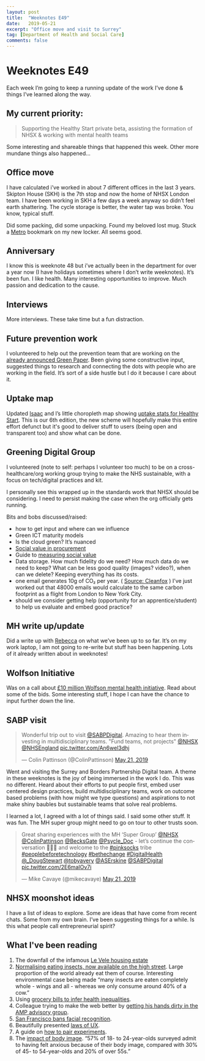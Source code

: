 ```yaml
---
layout: post
title:  "Weeknotes E49"
date:   2019-05-21
excerpt: "Office move and visit to Surrey"
tag: [Department of Health and Social Care]
comments: false
---
```


# Weeknotes E49
Each week I’m going to keep a running update of the work I’ve done & things I’ve learned along the way.

## My current priority:
> Supporting the Healthy Start private beta, assisting the formation of NHSX & working with mental health teams

Some interesting and shareable things that happened this week. Other more mundane things also happened…

## Office move
I have calculated i’ve worked in about 7 different offices in the last 3 years. Skipton House (SKH) is the 7th stop and now the home of NHSX London team.
I have been working in SKH a few days a week anyway so didn’t feel earth shattering. The cycle storage is better, the water tap was broke. You know, typical stuff.

Did some packing, did some unpacking. Found my beloved lost mug. Stuck a [Metro](https://www.nexus.org.uk/metro) bookmark on my new locker. All seems good. 

## Anniversary
I know this is weeknote 48 but i’ve actually been in the department for over a year now (I have holidays sometimes where I don’t write weeknotes). It’s been fun. I like health. Many interesting opportunities to improve. Much passion and dedication to the cause.

## Interviews
More interviews. These take time but a fun distraction.

## Future prevention work
I volunteered to help out the prevention team that are working on the [already announced Green Paper](https://publichealthmatters.blog.gov.uk/2018/11/05/matt-hancock-my-vision-for-prevention/). Been giving some constructive input, suggested things to research and connecting the dots with people who are working in the field.
It’s sort of a side hustle but I do it because I care about it. 

## Uptake map
Updated [Isaac](https://twitter.com/I_smith) and I’s little choropleth map showing [uptake stats for Healthy Start](https://department-of-health.github.io/Healthy-Start-Data/). This is our 6th edition, the new scheme will hopefully make this entire effort defunct but it's good to deliver stuff to users (being open and transparent too) and show what can be done.

## Greening Digital Group
I volunteered (note to self: perhaps I volunteer too much) to be on a cross-healthcare/org working group trying to make the NHS sustainable, with a focus on tech/digital practices and kit.

I personally see this wrapped up in the standards work that NHSX should be considering. I need to persist making the case when the org officially gets running. 

Bits and bobs discussed/raised:
- how to get input and where can we influence
- Green ICT maturity models
- Is the cloud green? It’s nuanced
- [Social value in procurement](https://www.gov.uk/government/consultations/social-value-in-government-procurement)
- Guide to [measuring social value](https://knowhow.ncvo.org.uk/how-to/how-to-improve-your-social-value-impact-measurement)
- Data storage. How much fidelity do we need? How much data do we need to keep? What can be less good quality (images? video?), when can we delete? Keeping everything has its costs.
- one email generates 10g of CO₂ per year. ( [Source: Cleanfox](https://beta.cleanfox.io/en) ) I’ve just worked out that 48000 emails would calculate to the same carbon footprint as a flight from London to New York City.
- should we consider getting help (opportunity for an apprentice/student) to help us evaluate and embed good practice?

## MH write up/update
Did a write up with [Rebecca](https://twitter.com/BecksGate) on what we’ve been up to so far. It’s on my work laptop, I am not going to re-write but stuff has been happening. Lots of it already written about in weeknotes!

## Wolfson Initiative
Was on a call about [£10 million Wolfson mental health initiative](https://www.wolfson.org.uk/new-mental-health-initiative-is-launched-today/). Read about some of the bids. Some interesting stuff, I hope I can have the chance to input further down the line.

## SABP visit
<blockquote class="twitter-tweet" data-lang="en"><p lang="en" dir="ltr">Wonderful trip out to visit <a href="https://twitter.com/SABPDigital?ref_src=twsrc%5Etfw">@SABPDigital</a>. Amazing to hear them investing in multidisciplinary teams. &quot;Fund teams, not projects&quot; <a href="https://twitter.com/NHSX?ref_src=twsrc%5Etfw">@NHSX</a> <a href="https://twitter.com/NHSEngland?ref_src=twsrc%5Etfw">@NHSEngland</a> <a href="https://t.co/An6wel3dhj">pic.twitter.com/An6wel3dhj</a></p>&mdash; Colin Pattinson (@ColinPattinson) <a href="https://twitter.com/ColinPattinson/status/1130850148840484864?ref_src=twsrc%5Etfw">May 21, 2019</a></blockquote>

Went and visiting the Surrey and Borders Partnership Digital team. A theme in these weeknotes is the joy of being immersed in the work I do. This was no different.
Heard about their efforts to put people first, embed user centered design practices, build multidisciplinary teams, work on outcome based problems (with how might we type questions) and aspirations to not make shiny baubles but sustainable teams that solve real problems.

I learned a lot, I agreed with a lot of things said. I said some other stuff. It was fun. The MH super group might need to go on tour to other trusts soon.

<blockquote class="twitter-tweet" data-lang="en"><p lang="en" dir="ltr">Great sharing experiences with the MH ‘Super Group’ <a href="https://twitter.com/NHSX?ref_src=twsrc%5Etfw">@NHSX</a> <a href="https://twitter.com/ColinPattinson?ref_src=twsrc%5Etfw">@ColinPattinson</a> <a href="https://twitter.com/BecksGate?ref_src=twsrc%5Etfw">@BecksGate</a> <a href="https://twitter.com/Psycle_Doc?ref_src=twsrc%5Etfw">@Psycle_Doc</a> - let’s continue the conversation 💫🌈👊 and welcome to the <a href="https://twitter.com/hashtag/pinksocks?src=hash&amp;ref_src=twsrc%5Etfw">#pinksocks</a> tribe <a href="https://twitter.com/hashtag/peoplebeforetechnology?src=hash&amp;ref_src=twsrc%5Etfw">#peoplebeforetechnology</a> <a href="https://twitter.com/hashtag/bethechange?src=hash&amp;ref_src=twsrc%5Etfw">#bethechange</a> <a href="https://twitter.com/hashtag/DigitalHealth?src=hash&amp;ref_src=twsrc%5Etfw">#DigitalHealth</a> <a href="https://twitter.com/_DougStewart?ref_src=twsrc%5Etfw">@_DougStewart</a> <a href="https://twitter.com/tobyavery?ref_src=twsrc%5Etfw">@tobyavery</a> <a href="https://twitter.com/ASErskine?ref_src=twsrc%5Etfw">@ASErskine</a> <a href="https://twitter.com/SABPDigital?ref_src=twsrc%5Etfw">@SABPDigital</a> <a href="https://t.co/2E6maIOv7i">pic.twitter.com/2E6maIOv7i</a></p>&mdash; Mike Cavaye (@mikecavaye) <a href="https://twitter.com/mikecavaye/status/1130865193934839808?ref_src=twsrc%5Etfw">May 21, 2019</a></blockquote>

## NHSX moonshot ideas
I have a list of ideas to explore. Some are ideas that have come from recent chats. Some from my own brain. I’ve been suggesting things for a while. Is this what people call entrepreneurial spirit?

## What I've been reading
1. The downfall of the infamous [Le Vele housing estate](https://www.theguardian.com/cities/2019/may/17/goodbye-to-gomorrah-the-end-of-italys-most-notorious-housing-estate)
2. [Normalising eating insects, now available on the high street](https://www.bbc.co.uk/news/science-environment-48259397). Large proportion of the world already eat them of course. Interesting environmental case being made “many insects are eaten completely whole - wings and all - whereas we only consume around 40% of a cow.”
3. Using [grocery bills to infer health inequalities](https://www.technologyreview.com/s/613518/grocery-bills-can-predict-diabetes-rates-by-neighborhood/).
4. Colleague trying to make the web better by [getting his hands dirty in the AMP advisory group](https://shkspr.mobi/blog/2019/05/a-report-from-the-amp-advisory-committee-meeting/).
5. [San Francisco bans facial recognition](https://www.bbc.co.uk/news/technology-48276660).
6. Beautifully presented [laws of UX](https://lawsofux.com/).
7. A guide on [how to pair experiments](https://medium.com/precoil/an-introduction-to-experiment-pairing-8e2e24796f3e).
8. The [impact of body image](https://www.theguardian.com/society/2019/may/17/poor-body-image-mental-health). “57% of 18- to 24-year-olds surveyed admit to having felt anxious because of their body image, compared with 30% of 45- to 54-year-olds and 20% of over 55s.”

